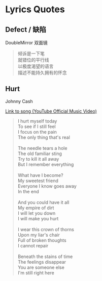 
# Lyrics Quotes

## Defect / 缺陷

DoubleMirror 双面镜

> 倾诉是一下笔<br>
> 就错位的平行线<br>
> 以极度渴望的语言<br>
> 描述不能持久拥有的怀念

## Hurt

Johnny Cash

[Link to song (YouTube Official Music Video)](https://youtu.be/8AHCfZTRGiI)

> I hurt myself today<br>
> To see if I still feel<br>
> I focus on the pain<br>
> The only thing that's real<br><br>
>The needle tears a hole<br>
>The old familiar sting<br>
>Try to kill it all away<br>
>But I remember everything<br><br>
>What have I become?<br>
>My sweetest friend<br>
>Everyone I know goes away<br>
>In the end<br><br>
>And you could have it all<br>
>My empire of dirt<br>
>I will let you down<br>
>I will make you hurt<br><br>
>I wear this crown of thorns<br>
>Upon my liar's chair<br>
>Full of broken thoughts<br>
>I cannot repair<br><br>
>Beneath the stains of time<br>
>The feelings disappear<br>
>You are someone else<br>
>I'm still right here
